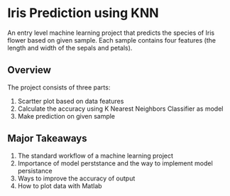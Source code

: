 # Iris Prediction using KNN
An entry level machine learning project that predicts the species of Iris flower based on given sample. Each sample contains four features (the length and width of the sepals and petals).

## Overview
The project consists of three parts:
1. Scartter plot based on data features
2. Calculate the accuracy using K Nearest Neighbors Classifier as model
3. Make prediction on given sample

## Major Takeaways
1. The standard workflow of a machine learning project
2. Importance of model perststance and the way to implement model persistance
3. Ways to improve the accuracy of output
4. How to plot data with Matlab

